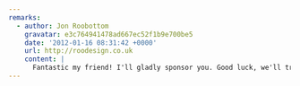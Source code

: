 ```yaml
---
remarks:
  - author: Jon Roobottom
    gravatar: e3c764941478ad667ec52f1b9e700be5
    date: '2012-01-16 08:31:42 +0000'
    url: http://roodesign.co.uk
    content: |
      Fantastic my friend! I'll gladly sponsor you. Good luck, we'll try and get down on the big day to come support you.
---
```

